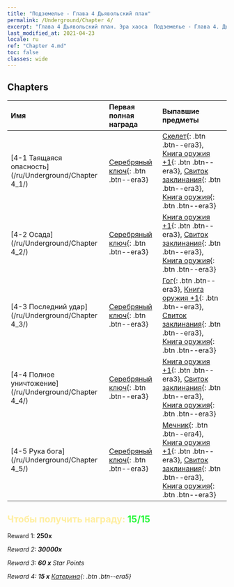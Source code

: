 ```yaml
---
title: "Подземелье - Глава 4 Дьявольский план"
permalink: /Underground/Chapter 4/
excerpt: "Глава 4 Дьявольский план. Эра хаоса  Подземелье - Глава 4. Дьявольский план"
last_modified_at: 2021-04-23
locale: ru
ref: "Chapter 4.md"
toc: false
classes: wide
---
```


## Chapters

  | Имя |  Первая полная награда | Выпавшие предметы |
  |:------------|:------------|:------------| 
  | [4-1 Таящаяся опасность](/ru/Underground/Chapter 4_1/) | [Серебряный ключ](/ItemsRU/con_693/){: .btn .btn--era3} | [Скелет](/ItemsRU/unt_208/){: .btn .btn--era3}, [Книга оружия +1](/ItemsRU/mat_25/){: .btn .btn--era3}, [Свиток заклинания](/ItemsRU/con_694/){: .btn .btn--era3}, [Книга оружия](/ItemsRU/mat_18/){: .btn .btn--era3} |
  | [4-2 Осада](/ru/Underground/Chapter 4_2/) | [Серебряный ключ](/ItemsRU/con_693/){: .btn .btn--era3} | [Книга оружия +1](/ItemsRU/mat_25/){: .btn .btn--era3}, [Свиток заклинания](/ItemsRU/con_694/){: .btn .btn--era3}, [Книга оружия](/ItemsRU/mat_18/){: .btn .btn--era3} |
  | [4-3 Последний удар](/ru/Underground/Chapter 4_3/) | [Серебряный ключ](/ItemsRU/con_693/){: .btn .btn--era3} | [Гог](/ItemsRU/unt_227/){: .btn .btn--era3}, [Книга оружия +1](/ItemsRU/mat_25/){: .btn .btn--era3}, [Свиток заклинания](/ItemsRU/con_694/){: .btn .btn--era3}, [Книга оружия](/ItemsRU/mat_18/){: .btn .btn--era3} |
  | [4-4 Полное уничтожение](/ru/Underground/Chapter 4_4/) | [Серебряный ключ](/ItemsRU/con_693/){: .btn .btn--era3} | [Книга оружия +1](/ItemsRU/mat_25/){: .btn .btn--era3}, [Свиток заклинания](/ItemsRU/con_694/){: .btn .btn--era3}, [Книга оружия](/ItemsRU/mat_18/){: .btn .btn--era3} |
  | [4-5 Рука бога](/ru/Underground/Chapter 4_5/) | [Серебряный ключ](/ItemsRU/con_693/){: .btn .btn--era3} | [Мечник](/ItemsRU/unt_193/){: .btn .btn--era4}, [Книга оружия +1](/ItemsRU/mat_25/){: .btn .btn--era3}, [Свиток заклинания](/ItemsRU/con_694/){: .btn .btn--era3}, [Книга оружия](/ItemsRU/mat_18/){: .btn .btn--era3} |


## <span style="color: #ffeea0">Чтобы получить награду: </span><span style="color: #27f73a">15/15</span>

 Reward 1:  **250x** <i class="fas fa-gem"/>

 Reward 2:  **30000x** <i class="fas fa-coins"/>

 Reward 3: **60 x** Star Points

 Reward 4: **15 x** [Катерина](/ItemsRU/her_361/){: .btn .btn--era5}

